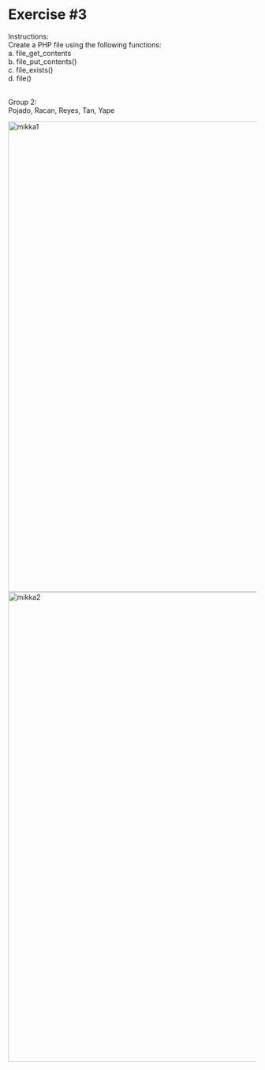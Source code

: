 # Exercise #3


Instructions: <br>
Create a PHP file using the following functions: <br>
a. file_get_contents <br>
b. file_put_contents() <br>
c. file_exists() <br>
d. file()<br> <br>


Group 2:<br>
Pojado, Racan, Reyes, Tan, Yape <br>

<img width="954" alt="mikka1" src="https://github.com/user-attachments/assets/7e8e7173-070f-4573-a535-f1b898731f1a">
<img width="953" alt="mikka2" src="https://github.com/user-attachments/assets/493292ee-6299-4b02-8d77-f0e308c9983f">
